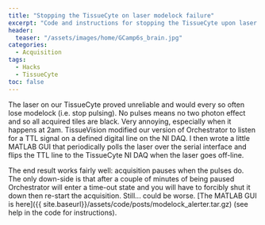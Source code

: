```yaml
---
title: "Stopping the TissueCyte on laser modelock failure"
excerpt: "Code and instructions for stopping the TissueCyte upon laser modelock failure"
header:
  teaser: "/assets/images/home/GCamp6s_brain.jpg"
categories:
  - Acquisition
tags: 
  - Hacks
  - TissueCyte
toc: false
---
```

 

The laser on our TissueCyte proved unreliable and would every so often lose modelock (i.e. stop pulsing). 
No pulses means no two photon effect and so all acquired tiles are black. 
Very annoying, especially when it happens at 2am. 
TissueVision modified our version of Orchestrator to listen for a TTL signal on a defined digital line on the NI DAQ. 
I then wrote a little MATLAB GUI that periodically polls the laser over the serial interface and flips the TTL line to the TissueCyte NI DAQ when the laser goes off-line. 

The end result works fairly well: acquisition pauses when the pulses do. 
The only down-side is that after a couple of minutes of being paused Orchestrator will enter a time-out state and you will have to forcibly shut it down then re-start the acquisition. 
Still... could be worse. 
[The MATLAB GUI is here]({{ site.baseurl}}/assets/code/posts/modelock_alerter.tar.gz) (see help in the code for instructions). 
